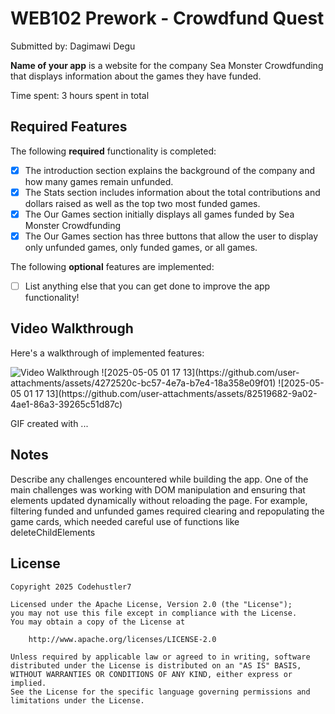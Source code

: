 # WEB102 Prework - Crowdfund Quest

Submitted by: Dagimawi Degu

**Name of your app** is a website for the company Sea Monster Crowdfunding that displays information about the games they have funded.

Time spent: 3 hours spent in total

## Required Features

The following **required** functionality is completed:

* [x] The introduction section explains the background of the company and how many games remain unfunded.
* [x] The Stats section includes information about the total contributions and dollars raised as well as the top two most funded games.
* [x] The Our Games section initially displays all games funded by Sea Monster Crowdfunding
* [x] The Our Games section has three buttons that allow the user to display only unfunded games, only funded games, or all games.

The following **optional** features are implemented:

* [ ] List anything else that you can get done to improve the app functionality!

## Video Walkthrough

Here's a walkthrough of implemented features:

<img src='file:///Users/dagimawi/Downloads/2025-05-05%2001.17.13.gif' title='Video Walkthrough' width='' alt='Video Walkthrough' />
![2025-05-05 01 17 13](https://github.com/user-attachments/assets/4272520c-bc57-4e7a-b7e4-18a358e09f01)
![2025-05-05 01 17 13](https://github.com/user-attachments/assets/82519682-9a02-4ae1-86a3-39265c51d87c)


<!-- Replace this with whatever GIF tool you used! -->
GIF created with ...  
<!-- Recommended tools:
[Kap](https://getkap.co/) for macOS
[ScreenToGif](https://www.screentogif.com/) for Windows
[peek](https://github.com/phw/peek) for Linux. -->

## Notes

Describe any challenges encountered while building the app.
One of the main challenges was working with DOM manipulation and ensuring that elements updated dynamically without reloading the page. For example, filtering funded and unfunded games required clearing and repopulating the game cards, which needed careful use of functions like deleteChildElements
## License

    Copyright 2025 Codehustler7

    Licensed under the Apache License, Version 2.0 (the "License");
    you may not use this file except in compliance with the License.
    You may obtain a copy of the License at

        http://www.apache.org/licenses/LICENSE-2.0

    Unless required by applicable law or agreed to in writing, software
    distributed under the License is distributed on an "AS IS" BASIS,
    WITHOUT WARRANTIES OR CONDITIONS OF ANY KIND, either express or implied.
    See the License for the specific language governing permissions and
    limitations under the License.

